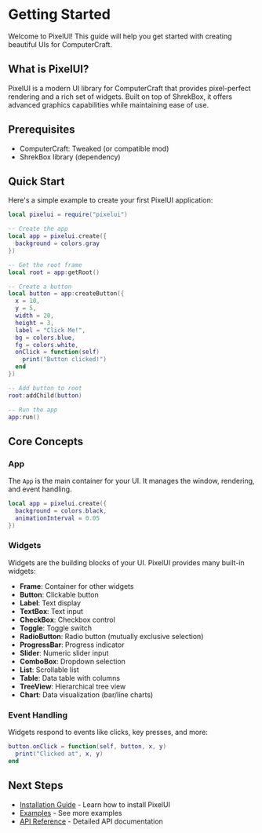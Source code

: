 # Getting Started

Welcome to PixelUI! This guide will help you get started with creating beautiful UIs for ComputerCraft.

## What is PixelUI?

PixelUI is a modern UI library for ComputerCraft that provides pixel-perfect rendering and a rich set of widgets. Built on top of ShrekBox, it offers advanced graphics capabilities while maintaining ease of use.

## Prerequisites

- ComputerCraft: Tweaked (or compatible mod)
- ShrekBox library (dependency)

## Quick Start

Here's a simple example to create your first PixelUI application:

```lua
local pixelui = require("pixelui")

-- Create the app
local app = pixelui.create({
  background = colors.gray
})

-- Get the root frame
local root = app:getRoot()

-- Create a button
local button = app:createButton({
  x = 10,
  y = 5,
  width = 20,
  height = 3,
  label = "Click Me!",
  bg = colors.blue,
  fg = colors.white,
  onClick = function(self)
    print("Button clicked!")
  end
})

-- Add button to root
root:addChild(button)

-- Run the app
app:run()
```

## Core Concepts

### App

The `App` is the main container for your UI. It manages the window, rendering, and event handling.

```lua
local app = pixelui.create({
  background = colors.black,
  animationInterval = 0.05
})
```

### Widgets

Widgets are the building blocks of your UI. PixelUI provides many built-in widgets:

- **Frame**: Container for other widgets
- **Button**: Clickable button
- **Label**: Text display
- **TextBox**: Text input
- **CheckBox**: Checkbox control
- **Toggle**: Toggle switch
- **RadioButton**: Radio button (mutually exclusive selection)
- **ProgressBar**: Progress indicator
- **Slider**: Numeric slider input
- **ComboBox**: Dropdown selection
- **List**: Scrollable list
- **Table**: Data table with columns
- **TreeView**: Hierarchical tree view
- **Chart**: Data visualization (bar/line charts)

### Event Handling

Widgets respond to events like clicks, key presses, and more:

```lua
button.onClick = function(self, button, x, y)
  print("Clicked at", x, y)
end
```

## Next Steps

- [Installation Guide](./installation.md) - Learn how to install PixelUI
- [Examples](./examples.md) - See more examples
- [API Reference](/api/) - Detailed API documentation
